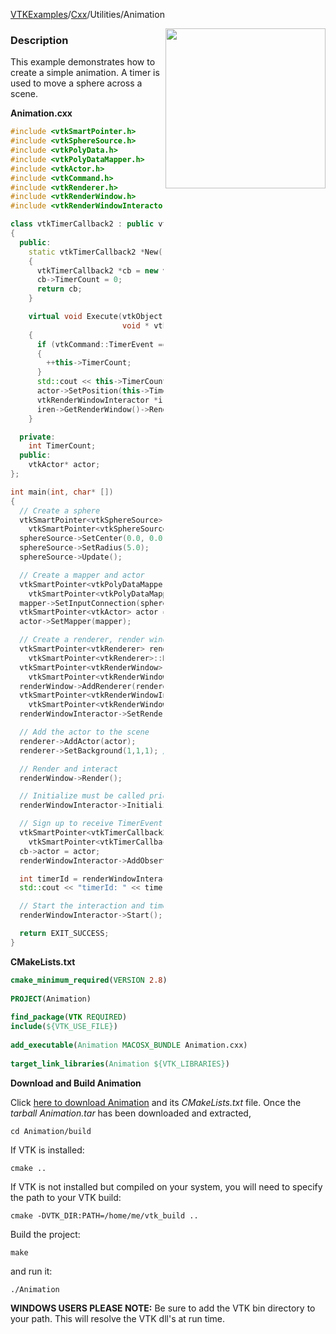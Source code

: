 [VTKExamples](/index/)/[Cxx](/Cxx)/Utilities/Animation

<img align="right" src="https://github.com/lorensen/VTKExamples/blob/gh-pages/Testing/Baseline/Utilities/TestAnimation.png?raw=true" width="256" />

### Description
This example demonstrates how to create a simple animation. A timer is used to move a sphere across a scene.

**Animation.cxx**
```c++
#include <vtkSmartPointer.h>
#include <vtkSphereSource.h>
#include <vtkPolyData.h>
#include <vtkPolyDataMapper.h>
#include <vtkActor.h>
#include <vtkCommand.h>
#include <vtkRenderer.h>
#include <vtkRenderWindow.h>
#include <vtkRenderWindowInteractor.h>

class vtkTimerCallback2 : public vtkCommand
{
  public:
    static vtkTimerCallback2 *New()
    {
      vtkTimerCallback2 *cb = new vtkTimerCallback2;
      cb->TimerCount = 0;
      return cb;
    }

    virtual void Execute(vtkObject *caller, unsigned long eventId,
                         void * vtkNotUsed(callData))
    {
      if (vtkCommand::TimerEvent == eventId)
      {
        ++this->TimerCount;
      }
      std::cout << this->TimerCount << std::endl;
      actor->SetPosition(this->TimerCount, this->TimerCount,0);
      vtkRenderWindowInteractor *iren = vtkRenderWindowInteractor::SafeDownCast(caller);
      iren->GetRenderWindow()->Render();
    }

  private:
    int TimerCount;
  public:
    vtkActor* actor;
};

int main(int, char* [])
{
  // Create a sphere
  vtkSmartPointer<vtkSphereSource> sphereSource =
    vtkSmartPointer<vtkSphereSource>::New();
  sphereSource->SetCenter(0.0, 0.0, 0.0);
  sphereSource->SetRadius(5.0);
  sphereSource->Update();

  // Create a mapper and actor
  vtkSmartPointer<vtkPolyDataMapper> mapper =
    vtkSmartPointer<vtkPolyDataMapper>::New();
  mapper->SetInputConnection(sphereSource->GetOutputPort());
  vtkSmartPointer<vtkActor> actor = vtkSmartPointer<vtkActor>::New();
  actor->SetMapper(mapper);

  // Create a renderer, render window, and interactor
  vtkSmartPointer<vtkRenderer> renderer =
    vtkSmartPointer<vtkRenderer>::New();
  vtkSmartPointer<vtkRenderWindow> renderWindow =
    vtkSmartPointer<vtkRenderWindow>::New();
  renderWindow->AddRenderer(renderer);
  vtkSmartPointer<vtkRenderWindowInteractor> renderWindowInteractor =
    vtkSmartPointer<vtkRenderWindowInteractor>::New();
  renderWindowInteractor->SetRenderWindow(renderWindow);

  // Add the actor to the scene
  renderer->AddActor(actor);
  renderer->SetBackground(1,1,1); // Background color white

  // Render and interact
  renderWindow->Render();

  // Initialize must be called prior to creating timer events.
  renderWindowInteractor->Initialize();

  // Sign up to receive TimerEvent
  vtkSmartPointer<vtkTimerCallback2> cb =
    vtkSmartPointer<vtkTimerCallback2>::New();
  cb->actor = actor;
  renderWindowInteractor->AddObserver(vtkCommand::TimerEvent, cb);

  int timerId = renderWindowInteractor->CreateRepeatingTimer(100);
  std::cout << "timerId: " << timerId << std::endl;

  // Start the interaction and timer
  renderWindowInteractor->Start();

  return EXIT_SUCCESS;
}
```
**CMakeLists.txt**
```cmake
cmake_minimum_required(VERSION 2.8)
 
PROJECT(Animation)
 
find_package(VTK REQUIRED)
include(${VTK_USE_FILE})
 
add_executable(Animation MACOSX_BUNDLE Animation.cxx)
 
target_link_libraries(Animation ${VTK_LIBRARIES})
```

**Download and Build Animation**

Click [here to download Animation](https://github.com/lorensen/VTKWikiExamplesTarballs/raw/master/Animation.tar) and its *CMakeLists.txt* file.
Once the *tarball Animation.tar* has been downloaded and extracted,
```
cd Animation/build 
```
If VTK is installed:
```
cmake ..
```
If VTK is not installed but compiled on your system, you will need to specify the path to your VTK build:
```
cmake -DVTK_DIR:PATH=/home/me/vtk_build ..
```
Build the project:
```
make
```
and run it:
```
./Animation
```
**WINDOWS USERS PLEASE NOTE:** Be sure to add the VTK bin directory to your path. This will resolve the VTK dll's at run time.

